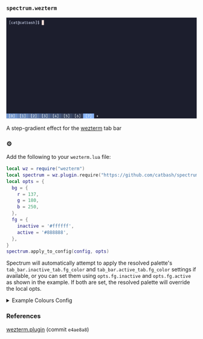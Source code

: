 ### `spectrum.wezterm`

![demo.gif](https://github.com/catbash/spectrum.wezterm/blob/main/img/demo.gif?raw=true)

A step-gradient effect for the [wezterm](https://github.com/wez/wezterm) tab bar

### ⚙️

Add the following to your `wezterm.lua` file:
``` lua
local wz = require("wezterm")
local spectrum = wz.plugin.require("https://github.com/catbash/spectrum.wezterm")
local opts = {
  bg = {
    r = 137,
    g = 180,
    b = 250,
  },
  fg = {
    inactive = '#ffffff',
    active = '#888888',
  },
}
spectrum.apply_to_config(config, opts)
```

Spectrum will automatically attempt to apply the resolved palette's `tab_bar.inactive_tab.fg_color` and `tab_bar.active_tab.fg_color` settings if available, or you can set them using `opts.fg.inactive` and `opts.fg.active` as shown in the example. If both are set, the resolved palette will override the local opts.

<details>
<summary>Example Colours Config</summary>

``` lua
local wz = require("wezterm")
local config = wz.config_builder()
local hex_white = '#ffffff'
config.colors = {
    tab_bar = {
        active_tab = {
            fg_color = hex_white,
            -- other settings ...
        },
        inactive_tab = {
            fg_color = hex_white,
            -- other settings ...
        },
    },
}
```
</details>

### References

[wezterm.plugin](https://github.com/wez/wezterm/commit/e4ae8a844d8feaa43e1de34c5cc8b4f07ce525dd) (commit `e4ae8a8`)
